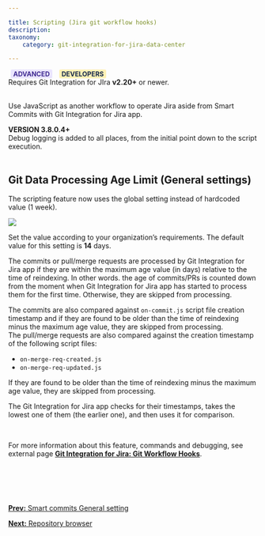 ```yaml
---

title: Scripting (Jira git workflow hooks)
description:
taxonomy:
    category: git-integration-for-jira-data-center

---
```


<div class="bbb-callout bbb--info">
    <div class="irow">
    <div class="ilogobox">
        <span class="logoimg"></span>
    </div>
    <div class="imsgbox">
        <b style='background-color:#EAE5FE; padding:1px 5px; color:#412C92; border-radius:3px; margin: 0 5px; font-size: small;'>ADVANCED</b> <b style='background-color:#FFF1B6; padding:1px 5px; color:#172A4C; border-radius:3px; margin: 0 5px; font-size: small;'>DEVELOPERS</b><br>
        Requires Git Integration for JIra <b>v2.20+</b> or newer.
    </div>
    </div>
</div>
<br>


Use JavaScript as another workflow to operate Jira aside from Smart Commits with Git Integration for Jira app.

<div class="bbb-callout bbb--info">
    <div class="irow">
    <div class="ilogobox">
        <span class="logoimg"></span>
    </div>
    <div class="imsgbox">
        <b>VERSION 3.8.0.4+</b><br>
        Debug logging is added to all places, from the initial point down to the script execution.
    </div>
    </div>
</div>
<br>

## Git Data Processing Age Limit (General settings)

The scripting feature now uses the global setting instead of hardcoded value (1 week).

![](/wp-content/uploads/gij-serverdc-global-settings-scripting-maxage.png?version=1&width=529&height=306)


Set the value according to your organization’s requirements. The default value for this setting is **14** days.

The commits or pull/merge requests are processed by Git Integration for Jira app if they are within the maximum age value (in days) relative to the time of reindexing. In other words. the age of commits/PRs is counted down from the moment when Git Integration for Jira app has started to process them for the first time. Otherwise, they are skipped from processing.

<div class="bbb-callout bbb--info">
    <div class="irow">
    <div class="ilogobox">
        <span class="logoimg"></span>
    </div>
    <div class="imsgbox">
        The commits are also compared against <code>on-commit.js</code> script file creation timestamp and if they are found to be older than the time of reindexing minus the maximum age value, they are skipped from processing.
    </div>
    </div>
</div>

<div class="bbb-callout bbb--info">
    <div class="irow">
    <div class="ilogobox">
        <span class="logoimg"></span>
    </div>
    <div class="imsgbox">
        The pull/merge requests are also compared against the creation timestamp of the following script files:
        <ul>
            <li><code>on-merge-req-created.js</code></li>
            <li><code>on-merge-req-updated.js</code></li>
        </ul>
        If they are found to be older than the time of reindexing minus the maximum age value, they are skipped from processing.
        <p>The Git Integration for Jira app checks for their timestamps, takes the lowest one of them (the earlier one), and then uses it for comparison.</p>
    </div>
    </div>
</div>
<br>

For more information about this feature, commands and debugging, see external page <a href='https://github.com/BigBrassBand/jira-git-workflow-hooks' target='_blank'><b>Git Integration for Jira: Git Workflow Hooks</b></a>.

<p>&nbsp;</p>

<br>
<br>

[**Prev:** Smart commits General setting](/git-integration-for-jira-data-center/smart-commits-general-setting-gij-self-managed)

[**Next:** Repository browser](/git-integration-for-jira-data-center/repository-browser-gij-self-managed)


